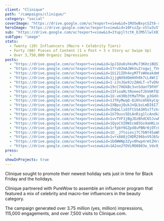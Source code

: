 ```yaml
---
client: "Clinique"
path: "/campaigns/clinique/"
category: "social"
coverImage: "https://drive.google.com/uc?export=view&id=1MdSwBxycSZt6-szhEoPNT_fBuLvp2Rjh"
heroImage: "https://drive.google.com/uc?export=view&id=10FszZp-vSlw3vSTxrjBtm6FelfYvOCFj"
sub: "https://drive.google.com/uc?export=view&id=1YupjltctK_DJM5llwlX81kfB1czH4aOQ"
subType: "image"
stats:
  - Twenty (20) Influencers (Macro + Celebrity Tiers)
  - Forty (80) Pieces of Content (1 x Post + 3 x Story w/ Swipe Up)
  - Over 3,750,000 Organic Impressions
posts:
  - "https://drive.google.com/uc?export=view&id=1pJ1Uu6shkoMu73KHziBQS1eMpLikvem8"
  - "https://drive.google.com/uc?export=view&id=17rvO2mAJWkVuZrogwj_TVnFfGjznYz7d"
  - "https://drive.google.com/uc?export=view&id=1Ui21IDh4xyM7TsWHeakdmMOm7xVSWAsu"
  - "https://drive.google.com/uc?export=view&id=1jjgNX9dOmHXh0k7cL4WtIlUsSAy0UY-C"
  - "https://drive.google.com/uc?export=view&id=1-zJnJGe9JzZAHLT-vTvDhm5w58m9uHYR"
  - "https://drive.google.com/uc?export=view&id=19cC7HGkBc3vnSdanT9FHYTjNTUHm84OB"
  - "https://drive.google.com/uc?export=view&id=1IFioaRLtRoeeoTJbVmKfQXIaEK9S-Fc3"
  - "https://drive.google.com/uc?export=view&id=1U-vm30b3tMaTPOo_p3GHVr48XpvwguM6"
  - "https://drive.google.com/uc?export=view&id=1JTKyMwqQ-QiKhcmh6kyCqytQ-bGXaB-7"
  - "https://drive.google.com/uc?export=view&id=1XBpujQukJnQLbzLmDI6I7IblZJ3GXnxA"
  - "https://drive.google.com/uc?export=view&id=1hQaLlzd3ftSSA3H5sTfzhsPM7aVh_y5l"
  - "https://drive.google.com/uc?export=view&id=1U79uvs5DiAnRig1lcAndkXz3RRZNcTmi"
  - "https://drive.google.com/uc?export=view&id=1vvTVF3jBgJDzBhdC65JvwNJ7_DThH3dB"
  - "https://drive.google.com/uc?export=view&id=1QyoCVZ0W1cm85Gs9aHKLsniwpOETmYTz"
  - "https://drive.google.com/uc?export=view&id=1rfpbY9GZpd8vPBNr0jOTcG6PLqRxYwYZ"
  - "https://drive.google.com/uc?export=view&id=1U__Jftoiesj7C7bNY45aWkFRTu2cblEZ"
  - "https://drive.google.com/uc?export=view&id=1vrx8A8jCHDR296bvV9J6SAegSXGsrGYm"
  - "https://drive.google.com/uc?export=view&id=1bOWWNp3Zyv0hwp4rmtZHra852JHKMIA6"
  - "https://drive.google.com/uc?export=view&id=1A2oo2fOVLMO0803e_Vdv9jsQVKJbGayg"
press:
  -
showInProjects: true
---
```


Clinique sought to promote their newest holiday sets just in time for Black Friday and the holidays.

Clinique partnered with PureWow to assemble an influencer program that featured a mix of celebrity and macro-tier influencers in the beauty category.

The campaign generated over 3.75 million (yes, million) impressions, 115,000 engagements, and over 7,500 visits to Clinique.com.
